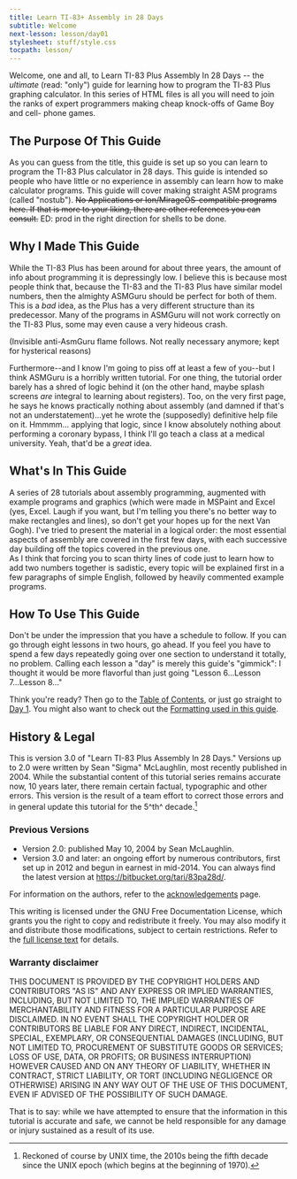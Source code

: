 ```yaml
---
title: Learn TI-83+ Assembly in 28 Days
subtitle: Welcome
next-lesson: lesson/day01
stylesheet: stuff/style.css
tocpath: lesson/
---
```


Welcome, one and all, to Learn TI-83 Plus Assembly In 28 Days -- the
_ultimate_ (read: "only") guide for learning how to program the TI-83 Plus
graphing calculator. In this series of HTML files is all you will need to join
the ranks of expert programmers making cheap knock-offs of Game Boy and cell-
phone games.

## The Purpose Of This Guide

As you can guess from the title, this guide is set up so you can learn to
program the TI-83 Plus calculator in 28 days. This guide is intended so people
who have little or no experience in assembly can learn how to make calculator
programs. This guide will cover making straight ASM programs (called
"nostub"). <del>No Applications or Ion/MirageOS-compatible programs here. If
that is more to your liking, there are other references you can consult.</del>
ED: prod in the right direction for shells to be done.

## Why I Made This Guide

While the TI-83 Plus has been around for about three years, the amount of info
about programming it is depressingly low. I believe this is because most
people think that, because the TI-83 and the TI-83 Plus have similar model
numbers, then the almighty ASMGuru should be perfect for both of them. This is
a _bad_ idea, as the Plus has a very different structure than its predecessor.
Many of the programs in ASMGuru will not work correctly on the TI-83 Plus,
some may even cause a very hideous crash.

(Invisible anti-AsmGuru flame follows. Not really necessary anymore; kept for
hysterical reasons)  

Furthermore--and I know I'm going to piss off at least a few of you--but I
think ASMGuru is a horribly written tutorial. For one thing, the tutorial
order barely has a shred of logic behind it (on the other hand, maybe splash
screens _are_ integral to learning about registers). Too, on the very first
page, he says he knows practically nothing about assembly (and damned if
that's not an understatement)...yet he wrote the (supposedly) definitive help
file on it. Hmmmm... applying that logic, since I know absolutely nothing
about performing a coronary bypass, I think I'll go teach a class at a medical
university. Yeah, that'd be a _great_ idea.

## What's In This Guide

A series of 28 tutorials about assembly programming, augmented with example
programs and graphics (which were made in MSPaint and Excel (yes, Excel. Laugh
if you want, but I'm telling you there's no better way to make rectangles and
lines), so don't get your hopes up for the next Van Gogh). I've tried to
present the material in a logical order: the most essential aspects of
assembly are covered in the first few days, with each successive day building
off the topics covered in the previous one.  
As I think that forcing you to scan thirty lines of code just to learn how to
add two numbers together is sadistic, every topic will be explained first in a
few paragraphs of simple English, followed by heavily commented example
programs.

## How To Use This Guide

Don't be under the impression that you have a schedule to follow. If you can
go through eight lessons in two hours, go ahead. If you feel you have to spend
a few days repeatedly going over one section to understand it totally, no
problem. Calling each lesson a "day" is merely this guide's "gimmick": I
thought it would be more flavorful than just going "Lesson 6...Lesson
7...Lesson 8..."

Think you're ready? Then go to the [Table of Contents](lesson/toc.html), or
just go straight to [Day 1](lesson/day01.html). You might also want to check
out the [Formatting used in this guide](ref/format.html).

## History & Legal

This is version 3.0 of "Learn TI-83 Plus Assembly In 28 Days." Versions
up to 2.0 were written by Sean "Sigma" McLaughlin, most recently published
in 2004. While the substantial content of this tutorial series remains
accurate now, 10 years later, there remain certain factual, typographic and
other errors. This version is the result of a team effort to correct those
errors and in general update this tutorial for the 5^th^ decade.[^posix]

### Previous Versions

 * Version 2.0: published May 10, 2004 by Sean McLaughlin.
 * Version 3.0 and later: an ongoing effort by numerous contributors,
   first set up in 2012 and begun in earnest in mid-2014.
   You can always find the latest version at
   <https://bitbucket.org/tari/83pa28d/>.

For information on the authors, refer to the [acknowledgements] page.

This writing is licensed under the GNU Free Documentation License,
which grants you the right to copy and redistribute it freely. You may
also modify it and distribute those modifications, subject to certain
restrictions. Refer to the [full license text][gfdl] for details.

[acknowledgements]: ref/credit.html
[gfdl]: gfdl.html

### Warranty disclaimer

THIS DOCUMENT IS PROVIDED BY THE COPYRIGHT HOLDERS AND CONTRIBUTORS "AS IS" AND
ANY EXPRESS OR IMPLIED WARRANTIES, INCLUDING, BUT NOT LIMITED TO, THE IMPLIED
WARRANTIES OF MERCHANTABILITY AND FITNESS FOR A PARTICULAR PURPOSE ARE
DISCLAIMED. IN NO EVENT SHALL THE COPYRIGHT HOLDER OR CONTRIBUTORS BE LIABLE
FOR ANY DIRECT, INDIRECT, INCIDENTAL, SPECIAL, EXEMPLARY, OR CONSEQUENTIAL
DAMAGES (INCLUDING, BUT NOT LIMITED TO, PROCUREMENT OF SUBSTITUTE GOODS OR
SERVICES; LOSS OF USE, DATA, OR PROFITS; OR BUSINESS INTERRUPTION) HOWEVER
CAUSED AND ON ANY THEORY OF LIABILITY, WHETHER IN CONTRACT, STRICT LIABILITY,
OR TORT (INCLUDING NEGLIGENCE OR OTHERWISE) ARISING IN ANY WAY OUT OF THE USE
OF THIS DOCUMENT, EVEN IF ADVISED OF THE POSSIBILITY OF SUCH DAMAGE.

That is to say: while we have attempted to ensure that the information
in this tutorial is accurate and safe, we cannot be held responsible for
any damage or injury sustained as a result of its use.

[^posix]: Reckoned of course by UNIX time, the 2010s being the fifth decade
since the UNIX epoch (which begins at the beginning of 1970).
